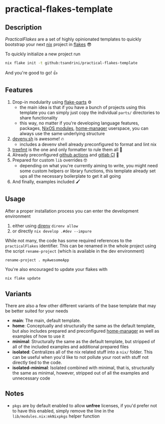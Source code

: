 # practical-flakes-template

## Description

_PracticalFlakes_ are a set of highly opinionated templates to quickly bootstrap
your next [nix](https://github.com/NixOS/nix) project in
[flakes](https://nixos.wiki/wiki/Flakes) 😎

To quickly initialize a new project run

```bash
nix flake init -t github:tsandrini/practical-flakes-template
```

And you're good to go! 👍

## Features

1. Drop-in modularity using
   [flake-parts](https://github.com/hercules-ci/flake-parts) ⚙️
   - the main idea is that if you have a bunch of projects using this template you
     can simply just copy the individual `parts/` directories to share functionality
   - this way, no matter if you're developing language features, packages,
     [NixOS modules](https://nixos.wiki/wiki/NixOS_Modules),
     [home-manager](https://github.com/nix-community/home-manager) userspace,
     you can always use the same underlying structure
2. [devenv.sh](https://github.com/cachix/devenv) is awesome! 🔥
   - includes a devenv shell already preconfigured to format and lint nix
3. [treefmt](https://github.com/numtide/treefmt) is the one and only formatter
   to rule them all 🙏
4. Already preconfigured [github actions](https://docs.github.com/en/actions)
   and [gitlab CI](https://docs.gitlab.com/ee/ci/) 💪
5. Prepared for custom `lib` overrides 🤓
   - depending on what you're currently aiming to write, you might need some
     custom helpers or library functions, this template
     already set ups all the necessary boilerplate to get it all going
6. And finally, examples included 🖌️

## Usage

After a proper installation process you can enter the development environment

1. either using [direnv](https://github.com/direnv/direnv) `direnv allow`
2. or directly `nix develop .#dev --impure`

While not many, the code has some required references to the `practicalFlakes`
identifier. This can be renamed in the whole project using the script
`rename-project` (which is available in the dev environment)

```bash
rename-project . myAwesomeApp
```

You're also encouraged to update your flakes with

```bash
nix flake update
```

## Variants

There are also a few other different variants of the base template that may
be better suited for your needs

- **main**: The main, default template.
- **home**: Conceptually and structurally the same as the default template, but
  also includes prepared and preconfigured
  [home-manager](https://github.com/nix-community/home-manager) as well as
  examples of how to use it
- **minimal**: Structurally the same as the default template, but stripped of all
  of the included examples and additional prepared files
- **isolated**: Centralizes all of the nix related stuff into a `nix/` folder.
  This can be useful when you'd like to not pollute your root with stuff not
  directly tied to the code.
- **isolated-minimal**: Isolated combined with minimal, that is, structurally the
  same as minimal, however, stripped out of all the examples and unnecessary code

## Notes

- `pkgs` are by default enabled to allow **unfree** licenses, if you'd prefer not
  to have this enabled, simply remove the line in the `lib/modules.nix:mkNixpkgs`
  helper function
